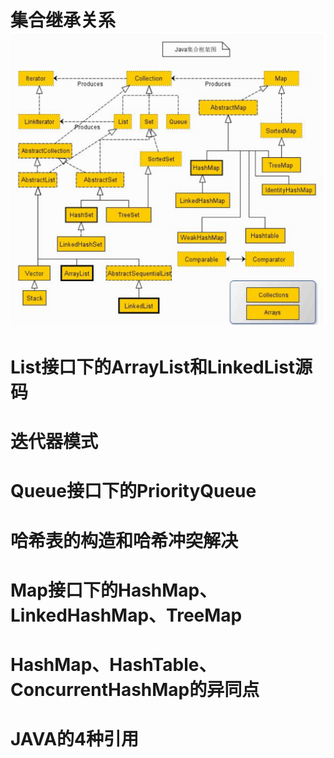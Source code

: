 # 集合继承关系![](/assets/conlllect.png)

# List接口下的ArrayList和LinkedList源码

# 迭代器模式

# Queue接口下的PriorityQueue

# 哈希表的构造和哈希冲突解决

# Map接口下的HashMap、LinkedHashMap、TreeMap

# HashMap、HashTable、ConcurrentHashMap的异同点

# JAVA的4种引用

  


